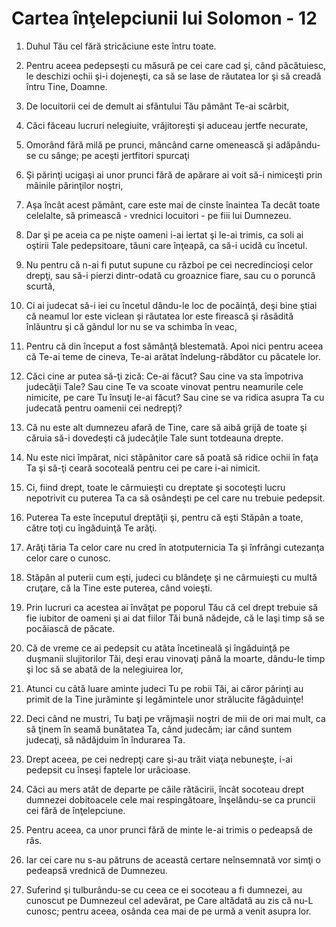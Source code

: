 # Cartea &#238;n&#355;elepciunii lui Solomon - 12

1. Duhul Tău cel fără stricăciune este întru toate. 

2. Pentru aceea pedepseşti cu măsură pe cei care cad şi, când păcătuiesc, le deschizi ochii şi-i dojeneşti, ca să se lase de răutatea lor şi să creadă întru Tine, Doamne. 

3. De locuitorii cei de demult ai sfântului Tău pământ Te-ai scârbit, 

4. Căci făceau lucruri nelegiuite, vrăjitoreşti şi aduceau jertfe necurate, 

5. Omorând fără milă pe prunci, mâncând carne omenească şi adăpându-se cu sânge; pe aceşti jertfitori spurcaţi 

6. Şi părinţi ucigaşi ai unor prunci fără de apărare ai voit să-i nimiceşti prin mâinile părinţilor noştri, 

7. Aşa încât acest pământ, care este mai de cinste înaintea Ta decât toate celelalte, să primească - vrednici locuitori - pe fiii lui Dumnezeu. 

8. Dar şi pe aceia ca pe nişte oameni i-ai iertat şi le-ai trimis, ca soli ai oştirii Tale pedepsitoare, tăuni care înţeapă, ca să-i ucidă cu încetul. 

9. Nu pentru că n-ai fi putut supune cu război pe cei necredincioşi celor drepţi, sau să-i pierzi dintr-odată cu groaznice fiare, sau cu o poruncă scurtă, 

10. Ci ai judecat să-i iei cu încetul dându-le loc de pocăinţă, deşi bine ştiai că neamul lor este viclean şi răutatea lor este firească şi răsădită înlăuntru şi că gândul lor nu se va schimba în veac, 

11. Pentru că din început a fost sămânţă blestemată. Apoi nici pentru aceea că Te-ai teme de cineva, Te-ai arătat îndelung-răbdător cu păcatele lor. 

12. Căci cine ar putea să-ţi zică: Ce-ai făcut? Sau cine va sta împotriva judecăţii Tale? Sau cine Te va scoate vinovat pentru neamurile cele nimicite, pe care Tu însuţi le-ai făcut? Sau cine se va ridica asupra Ta cu judecată pentru oamenii cei nedrepţi? 

13. Că nu este alt dumnezeu afară de Tine, care să aibă grijă de toate şi căruia să-i dovedeşti că judecăţile Tale sunt totdeauna drepte. 

14. Nu este nici împărat, nici stăpânitor care să poată să ridice ochii în faţa Ta şi să-ţi ceară socoteală pentru cei pe care i-ai nimicit. 

15. Ci, fiind drept, toate le cârmuieşti cu dreptate şi socoteşti lucru nepotrivit cu puterea Ta ca să osândeşti pe cel care nu trebuie pedepsit. 

16. Puterea Ta este începutul dreptăţii şi, pentru că eşti Stăpân a toate, către toţi cu îngăduinţă Te arăţi. 

17. Arăţi tăria Ta celor care nu cred în atotputernicia Ta şi înfrângi cutezanţa celor care o cunosc. 

18. Stăpân al puterii cum eşti, judeci cu blândeţe şi ne cârmuieşti cu multă cruţare, că la Tine este puterea, când voieşti. 

19. Prin lucruri ca acestea ai învăţat pe poporul Tău că cel drept trebuie să fie iubitor de oameni şi ai dat fiilor Tăi bună nădejde, că le laşi timp să se pocăiască de păcate. 

20. Că de vreme ce ai pedepsit cu atâta încetineală şi îngăduinţă pe duşmanii slujitorilor Tăi, deşi erau vinovaţi până la moarte, dându-le timp şi loc să se abată de la nelegiuirea lor, 

21. Atunci cu câtă luare aminte judeci Tu pe robii Tăi, ai căror părinţi au primit de la Tine jurăminte şi legămintele unor strălucite făgăduinţe! 

22. Deci când ne mustri, Tu baţi pe vrăjmaşii noştri de mii de ori mai mult, ca să ţinem în seamă bunătatea Ta, când judecăm; iar când suntem judecaţi, să nădăjduim în îndurarea Ta. 

23. Drept aceea, pe cei nedrepţi care şi-au trăit viaţa nebuneşte, i-ai pedepsit cu înseşi faptele lor urâcioase. 

24. Căci au mers atât de departe pe căile rătăcirii, încât socoteau drept dumnezei dobitoacele cele mai respingătoare, înşelându-se ca pruncii cei fără de înţelepciune. 

25. Pentru aceea, ca unor prunci fără de minte le-ai trimis o pedeapsă de râs. 

26. Iar cei care nu s-au pătruns de această certare neînsemnată vor simţi o pedeapsă vrednică de Dumnezeu. 

27. Suferind şi tulburându-se cu ceea ce ei socoteau a fi dumnezei, au cunoscut pe Dumnezeul cel adevărat, pe Care altădată au zis că nu-L cunosc; pentru aceea, osânda cea mai de pe urmă a venit asupra lor. 

